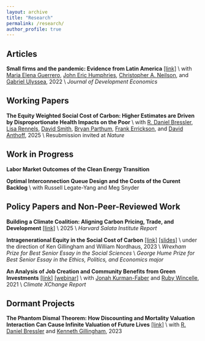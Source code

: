 ```yaml
---
layout: archive
title: "Research"
permalink: /research/
author_profile: true
---
```


## Articles

**Small firms and the pandemic: Evidence from Latin America** [[link]](https://www.sciencedirect.com/science/article/pii/S0304387821001358) \\
with [Maria Elena Guerrero](https://mariaelenaguer.github.io/), [John Eric Humphries](https://johnerichumphries.com/index.html), [Christopher A. Neilson](https://christopherneilson.github.io/), and [Gabriel Ulyssea](https://sites.google.com/view/gabriel-ulyssea), 2022 \\
*Journal of Development Economics* 

## Working Papers
**The Equity Weighted Social Cost of Carbon: Higher Estimates are Driven by Disproportionate Health Impacts on the Poor** \\
with [R. Daniel Bressler](https://rdanielbressler.com/), [Lisa Rennels](https://www.lisarennels.com/), [David Smith](https://www.linkedin.com/in/davidjsmithee/), [Bryan Parthum](https://www.bryanparthum.com/home), [Frank Errickson](https://frankerrickson.github.io/), and [David Anthoff](https://www.david-anthoff.com), 2025 \\
Resubmission invited at *Nature* 

## Work in Progress
**Labor Market Outcomes of the Clean Energy Transition**  

**Optimal Interconnection Queue Design and the Costs of the Curent Backlog** \\
with Russell Legate-Yang and Meg Snyder

## Policy Papers and Non-Peer-Reviewed Work
**Building a Climate Coalition: Aligning Carbon Pricing, Trade, and Development** [[link]](https://salatainstitute.harvard.edu/wp-content/uploads/2025/06/CCWG-FFD-Interim-Report-FINAL.pdf) \\
2025 \\
_Harvard Salata Institute Report_

**Intragenerational Equity in the Social Cost of Carbon** [[link]](https://naomishimberg.github.io/files/shimberg_thesis_final.pdf) [[slides]](https://naomishimberg.github.io/files/Thesis_Slides.pdf) \\
under the direction of Ken Gillingham and William Nordhaus, 2023 \\
_Wrexham Prize for Best Senior Essay in the Social Sciences_ \\
_George Hume Prize for Best Senior Essay in the Ethics, Politics, and Economics major_

**An Analysis of Job Creation and Community Benefits from Green Investments** [[link]](https://climate-xchange.org/wp-content/uploads/2018/08/Investing-in-a-Better-Massachusetts-An-Analysis-of-Job-Creation-and-Community-Benefits-from-Green-Investments_website.pdf) [[webinar]](https://vimeo.com/554842317) \\
with [Jonah Kurman-Faber](https://www.linkedin.com/in/jonahkf/) and [Ruby Wincelle](https://www.linkedin.com/in/rubywincele/), 2021 \\
*Climate XChange Report*

## Dormant Projects
**The Phantom Dismal Theorem: How Discounting and Mortality Valuation Interaction Can Cause Infinite Valuation of Future Lives** [[link]](https://papers.ssrn.com/sol3/papers.cfm?abstract_id=4534871) \\
with [R. Daniel Bressler](https://rdanielbressler.com/) and [Kenneth Gillingham](https://resources.environment.yale.edu/gillingham/), 2023 


